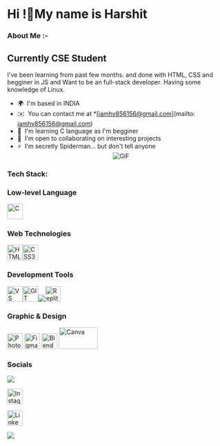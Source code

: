 Hi !👋My name is Harshit
===============================================================================================================================


### About Me :-

Currently CSE Student
---------------------

I've been learning from past few months. and done with HTML, CSS and begginer in JS  and Want to be an full-stack developer. Having some knowledge of Linux.

* 🌍  I'm based in INDIA
* ✉️  You can contact me at *[iamhv856156@gmail.com](mailto: iamhv856156@gmail.com)
* 🧠  I'm learning C language as I'm begginer
* 🤝  I'm open to collaborating on interesting projects
* ⚡  I'm secretly Spiderman... but don't tell anyone
  <div align="center">
  <img alt="GIF" src="https://media4.giphy.com/media/11KzOet1ElBDz2/giphy.gif?cid=6c09b952ufa3xxbbm0mpuadm2zaik3wjp4m9luz2ly0lyz8d&ep=v1_internal_gif_by_id&rid=giphy.gif&ct=g" nmk/>
</div>

### Tech Stack:
### Low-level Language
<img src="https://icon.icepanel.io/Technology/svg/C.svg" width="36" height="36" alt="C" />

### Web Technologies
<img src="https://raw.githubusercontent.com/danielcranney/readme-generator/main/public/icons/skills/html5-colored.svg" width="36" height="36" alt="HTML5" /><img src="https://raw.githubusercontent.com/danielcranney/readme-generator/main/public/icons/skills/css3-colored.svg" width="36" height="36" alt="CSS3" />
### Development Tools
<img src="https://raw.githubusercontent.com/danielcranney/readme-generator/main/public/icons/skills/visualstudiocode-colored.svg" width="36" height="36" alt="VS Code" /><img src="https://raw.githubusercontent.com/danielcranney/readme-generator/main/public/icons/skills/git-colored.svg" width="36" height="36" alt="GIT" /><img src="https://camo.githubusercontent.com/7e282220b8ec0dd29cf99be1c0f5e82d74a42bc84ed834ee6afd86b4bad3bfee/68747470733a2f2f696d672e736869656c64732e696f2f62616467652f6769746875622d2532333132313031312e7376673f7374796c653d666f722d7468652d6261646765266c6f676f3d676974687562266c6f676f436f6c6f723d7768697465"><img src="https://upload.wikimedia.org/wikipedia/commons/thumb/7/78/New_Replit_Logo.svg/120px-New_Replit_Logo.svg.png" width="36" height="36" alt="Replit" />

### Graphic & Design
<img src="https://raw.githubusercontent.com/danielcranney/readme-generator/main/public/icons/skills/photoshop-colored.svg" width="36" height="36" alt="Photoshop" /> <img src="https://raw.githubusercontent.com/danielcranney/readme-generator/main/public/icons/skills/figma-colored.svg" width="36" height="36" alt="Figma" /> <img src="https://raw.githubusercontent.com/danielcranney/readme-generator/main/public/icons/skills/blender-colored.svg" width="36" height="36" alt="Blender" /> <img src="https://upload.wikimedia.org/wikipedia/en/b/bb/Canva_Logo.svg" width="90" height="50" alt="Canva"/>

### Socials
<a href="https://www.github.com/IamHV856156" target="_blank" rel="noreferrer"><img src="https://camo.githubusercontent.com/7e282220b8ec0dd29cf99be1c0f5e82d74a42bc84ed834ee6afd86b4bad3bfee/68747470733a2f2f696d672e736869656c64732e696f2f62616467652f6769746875622d2532333132313031312e7376673f7374796c653d666f722d7468652d6261646765266c6f676f3d676974687562266c6f676f436f6c6f723d7768697465"></a>

<a href="http://www.instagram.com/vashisht7685" target="_blank" rel="noreferrer"><img src="https://upload.wikimedia.org/wikipedia/commons/thumb/9/95/Instagram_logo_2022.svg/900px-Instagram_logo_2022.svg.png" width="36" height="36" alt="Instagram"/></a>

<a href="https://www.linkedin.com/in/harshit-vashisht/" target="_blank" rel="noreferrer"><img src="https://www.vectorlogo.zone/logos/linkedin/linkedin-tile.svg" width="36" height="36" alt="Linkedin"/></a>

[![](https://visitcount.itsvg.in/api?id=iamHV856156&icon=10&color=6)](https://visitcount.itsvg.in)

<!--### Support Me
<ul style="list-style-type: none; margin: 0;">
<li style="display: inline-block; margin-right: 0.25rem;"><a href="https://www.buymeacoffee.com/ IamHV856156"><img src="https://cdn.buymeacoffee.com/buttons/v2/default-yellow.png" width="150"/></a></li>
</ul>-->
